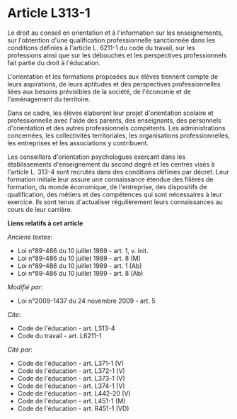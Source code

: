 # Article L313-1

Le droit au conseil en orientation et à l'information sur les enseignements, sur l'obtention d'une qualification
professionnelle sanctionnée dans les conditions définies à l'article L. 6211-1 du code du travail, sur les professions ainsi
que sur les débouchés et les perspectives professionnels fait partie du droit à l'éducation.

L'orientation et les formations proposées aux élèves tiennent compte de leurs aspirations, de leurs aptitudes et des
perspectives professionnelles liées aux besoins prévisibles de la société, de l'économie et de l'aménagement du territoire. 

Dans ce cadre, les élèves élaborent leur projet d'orientation scolaire et professionnelle avec l'aide des parents, des
enseignants, des personnels d'orientation et des autres professionnels compétents. Les administrations concernées, les
collectivités territoriales, les organisations professionnelles, les entreprises et les associations y contribuent. 

Les conseillers d'orientation psychologues exerçant dans les établissements d'enseignement du second degré et les centres
visés à l'article L. 313-4 sont recrutés dans des conditions définies par décret. Leur formation initiale leur assure une
connaissance étendue des filières de formation, du monde économique, de l'entreprise, des dispositifs de qualification, des
métiers et des compétences qui sont nécessaires à leur exercice. Ils sont tenus d'actualiser régulièrement leurs
connaissances au cours de leur carrière.

**Liens relatifs à cet article**

_Anciens textes_:

  - Loi n°89-486 du 10 juillet 1989 - art. 1, v. init.
  - Loi n°89-486 du 10 juillet 1989 - art. 8 (M)
  - Loi n°89-486 du 10 juillet 1989 - art. 1 (Ab)
  - Loi n°89-486 du 10 juillet 1989 - art. 8 (Ab)

_Modifié par_:

  - Loi n°2009-1437 du 24 novembre 2009 - art. 5

_Cite_:

  - Code de l'éducation - art. L313-4
  - Code du travail - art. L6211-1

_Cité par_:

  - Code de l'éducation - art. L371-1 (V)
  - Code de l'éducation - art. L372-1 (V)
  - Code de l'éducation - art. L373-1 (V)
  - Code de l'éducation - art. L374-1 (V)
  - Code de l'éducation - art. L442-20 (V)
  - Code de l'éducation - art. L451-1 (M)
  - Code de l'éducation - art. R451-1 (VD)
